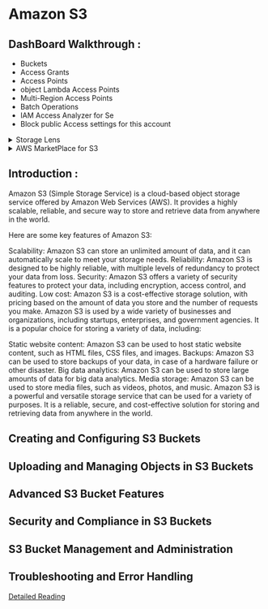 # Amazon S3

## DashBoard Walkthrough :
- Buckets
- Access Grants
- Access Points
- object Lambda Access Points
- Multi-Region Access Points
- Batch Operations
- IAM Access Analyzer for Se
- Block public Access settings for this account

<details><summary>Storage Lens</summary>Dashboards<br>Storage Lens groups <br> AWS Organizations Settings</details>
<details><summary>AWS MarketPlace for S3</summary>Storage, Backup and Recovery <br>Data integration and Analytics <br> Observability and Monitoring <br> Security and threat Detection <br> Permissions</details>

## Introduction :

Amazon S3 (Simple Storage Service) is a cloud-based object storage service offered by Amazon Web Services (AWS). It provides a highly scalable, reliable, and secure way to store and retrieve data from anywhere in the world.

Here are some key features of Amazon S3:

Scalability: Amazon S3 can store an unlimited amount of data, and it can automatically scale to meet your storage needs.
Reliability: Amazon S3 is designed to be highly reliable, with multiple levels of redundancy to protect your data from loss.
Security: Amazon S3 offers a variety of security features to protect your data, including encryption, access control, and auditing.
Low cost: Amazon S3 is a cost-effective storage solution, with pricing based on the amount of data you store and the number of requests you make.
Amazon S3 is used by a wide variety of businesses and organizations, including startups, enterprises, and government agencies. It is a popular choice for storing a variety of data, including:

Static website content: Amazon S3 can be used to host static website content, such as HTML files, CSS files, and images.
Backups: Amazon S3 can be used to store backups of your data, in case of a hardware failure or other disaster.
Big data analytics: Amazon S3 can be used to store large amounts of data for big data analytics.
Media storage: Amazon S3 can be used to store media files, such as videos, photos, and music.
Amazon S3 is a powerful and versatile storage service that can be used for a variety of purposes. It is a reliable, secure, and cost-effective solution for storing and retrieving data from anywhere in the world.



## Creating and Configuring S3 Buckets

## Uploading and Managing Objects in S3 Buckets

## Advanced S3 Bucket Features

## Security and Compliance in S3 Buckets

## S3 Bucket Management and Administration

## Troubleshooting and Error Handling

[Detailed Reading](https://docs.aws.amazon.com/AmazonS3/latest/userguide/Welcome.html)
